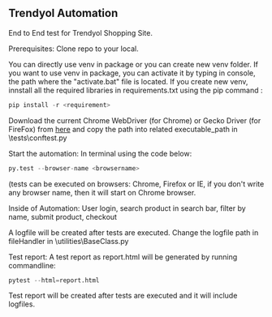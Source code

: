 ## Trendyol Automation

End to End test for Trendyol Shopping Site.

Prerequisites:
Clone repo to your local.

You can directly use venv in package or you can create new venv folder. 
If you want to use venv in package, you can activate it by typing in console, the path where the "activate.bat" file is located.
If you create new venv, innstall all the required libraries in requirements.txt using the pip command :

```python
pip install -r <requirement>
```

Download the current Chrome WebDriver (for Chrome) or Gecko Driver (for FireFox) from [here](https://www.selenium.dev/downloads/) and copy the path into related executable_path in \tests\conftest.py

Start the automation:
In terminal using the code below:
```python
py.test --browser-name <browsername>
```
(tests can be executed on browsers: Chrome, Firefox or IE, if you don't write any browser name, then it will start on Chrome browser.

Inside of Automation:
User login, search product in search bar, filter by name, submit product, checkout

A logfile will be created after tests are executed. Change the logfile path in fileHandler in \utilities\BaseClass.py

Test report:
A test report as report.html will be generated by running commandline:
```python
pytest --html=report.html
```

Test report will be created after tests are executed and it will include logfiles.
